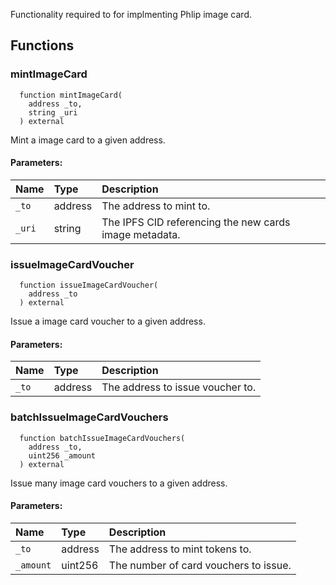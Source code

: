 
Functionality required to for implmenting Phlip image card.

## Functions
### mintImageCard
```solidity
  function mintImageCard(
    address _to,
    string _uri
  ) external
```

Mint a image card to a given address.

#### Parameters:
| Name | Type | Description                                                          |
| :--- | :--- | :------------------------------------------------------------------- |
|`_to` | address | The address to mint to.
|`_uri` | string | The IPFS CID referencing the new cards image metadata.

### issueImageCardVoucher
```solidity
  function issueImageCardVoucher(
    address _to
  ) external
```

Issue a image card voucher to a given address.

#### Parameters:
| Name | Type | Description                                                          |
| :--- | :--- | :------------------------------------------------------------------- |
|`_to` | address | The address to issue voucher to.

### batchIssueImageCardVouchers
```solidity
  function batchIssueImageCardVouchers(
    address _to,
    uint256 _amount
  ) external
```

Issue many image card vouchers to a given address.

#### Parameters:
| Name | Type | Description                                                          |
| :--- | :--- | :------------------------------------------------------------------- |
|`_to` | address | The address to mint tokens to.
|`_amount` | uint256 | The number of card vouchers to issue.


